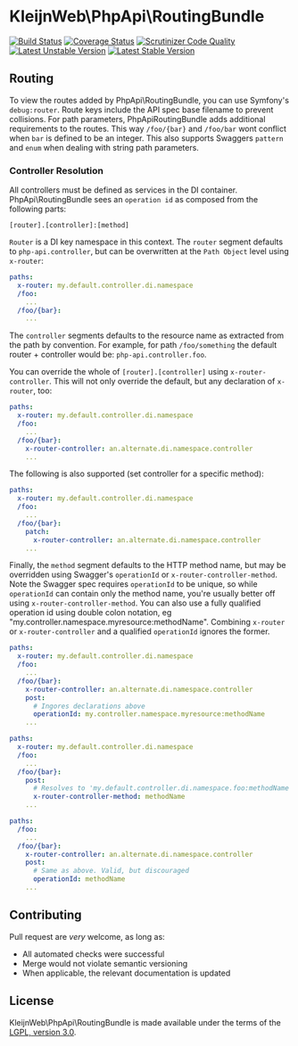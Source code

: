 # KleijnWeb\PhpApi\RoutingBundle 
[![Build Status](https://travis-ci.org/kleijnweb/php-api-routing-bundle.svg?branch=master)](https://travis-ci.org/kleijnweb/php-api-routing-bundle)
[![Coverage Status](https://coveralls.io/repos/github/kleijnweb/php-api-routing-bundle/badge.svg?branch=master)](https://coveralls.io/github/kleijnweb/php-api-routing-bundle?branch=master)
[![Scrutinizer Code Quality](https://scrutinizer-ci.com/g/kleijnweb/php-api-routing-bundle/badges/quality-score.png?b=master)](https://scrutinizer-ci.com/g/kleijnweb/php-api-routing-bundle/?branch=master)
[![Latest Unstable Version](https://poser.pugx.org/kleijnweb/php-api-routing-bundle/v/unstable)](https://packagist.org/packages/kleijnweb/php-api-routing-bundle)
[![Latest Stable Version](https://poser.pugx.org/kleijnweb/php-api-routing-bundle/v/stable)](https://packagist.org/packages/kleijnweb/php-api-routing-bundle)

## Routing

To view the routes added by PhpApi\RoutingBundle, you can use Symfony's `debug:router`. Route keys include the API spec base filename to prevent collisions. For path parameters,
PhpApiRoutingBundle adds additional requirements to the routes. This way `/foo/{bar}` and `/foo/bar` wont conflict when `bar` is defined to be an integer. 
This also supports Swaggers `pattern` and `enum` when dealing with string path parameters.

### Controller Resolution

All controllers must be defined as services in the DI container. PhpApi\RoutingBundle sees an `operation id` as composed from the following parts:

```
[router].[controller]:[method]
```

`Router` is a DI key namespace in this context. The `router` segment defaults to `php-api.controller`, but can be overwritten at the `Path Object` level using `x-router`:

```yaml
paths:
  x-router: my.default.controller.di.namespace
  /foo:
    ...
  /foo/{bar}:
    ...
```

The `controller` segments defaults to the resource name as extracted from the path by convention. For example, for path `/foo/something` the default router + controller would be: `php-api.controller.foo`.

You can override the whole of `[router].[controller]` using `x-router-controller`. This will not only override the default, but any declaration of `x-router`, too:

```yaml
paths:
  x-router: my.default.controller.di.namespace
  /foo:
    ...
  /foo/{bar}:
    x-router-controller: an.alternate.di.namespace.controller
    ...
```

The following is also supported (set controller for a specific method):

```yaml
paths:
  x-router: my.default.controller.di.namespace
  /foo:
    ...
  /foo/{bar}:
    patch:
      x-router-controller: an.alternate.di.namespace.controller
    ...
```

Finally, the `method` segment defaults to the HTTP method name, but may be overridden using Swagger's `operationId` or `x-router-controller-method`. Note the Swagger spec requires `operationId` to be unique, so while `operationId` can contain only the method name, you're usually better off using `x-router-controller-method`.
You can also use a fully qualified operation id using double colon notation, eg "my.controller.namespace.myresource:methodName". Combining `x-router` or `x-router-controller` and a qualified `operationId` ignores the former.

```yaml
paths:
  x-router: my.default.controller.di.namespace
  /foo:
    ...
  /foo/{bar}:
    x-router-controller: an.alternate.di.namespace.controller
    post:
      # Ingores declarations above
      operationId: my.controller.namespace.myresource:methodName
    ...
```

```yaml
paths:
  x-router: my.default.controller.di.namespace
  /foo:
    ...
  /foo/{bar}:
    post:
      # Resolves to 'my.default.controller.di.namespace.foo:methodName'
      x-router-controller-method: methodName
    ...
```

```yaml
paths:
  /foo:
    ...
  /foo/{bar}:
    x-router-controller: an.alternate.di.namespace.controller
    post:
      # Same as above. Valid, but discouraged
      operationId: methodName
    ...
```
 
## Contributing

Pull request are *very* welcome, as long as:

 - All automated checks were successful
 - Merge would not violate semantic versioning 
 - When applicable, the relevant documentation is updated
 
## License
 
KleijnWeb\PhpApi\RoutingBundle is made available under the terms of the [LGPL, version 3.0](https://spdx.org/licenses/LGPL-3.0.html#licenseText).